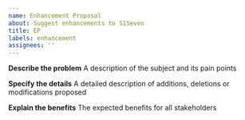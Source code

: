 ```yaml
---
name: Enhancement Proposal
about: Suggest enhancements to S1Seven
title: EP
labels: enhancement
assignees: ''
---
```


**Describe the problem**
A description of the subject and its pain points

**Specify the details**
A detailed description of additions, deletions or modifications proposed

**Explain the benefits**
The expected benefits for all stakeholders

